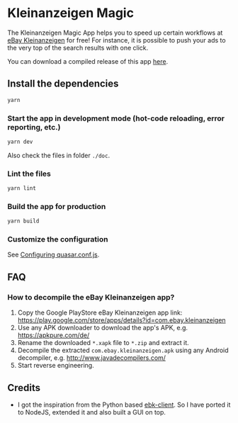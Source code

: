 # Kleinanzeigen Magic
The Kleinanzeigen Magic App helps you to speed up certain workflows at [eBay Kleinanzeigen](https://www.ebay-kleinanzeigen.de/) for free! For instance, it is possible to push your ads to the very top of the search results with one click.

You can download a compiled release of this app [here](https://github.com/exislow/kleinanzeigen-magic/releases).


## Install the dependencies
```bash
yarn
```

### Start the app in development mode (hot-code reloading, error reporting, etc.)
```bash
yarn dev
```

Also check the files in folder `./doc`.

### Lint the files
```bash
yarn lint
```

### Build the app for production
```bash
yarn build
```

### Customize the configuration
See [Configuring quasar.conf.js](https://quasar.dev/quasar-cli/quasar-conf-js).

## FAQ

### How to decompile the eBay Kleinanzeigen app?

1. Copy the Google PlayStore eBay Kleinanzeigen app link: https://play.google.com/store/apps/details?id=com.ebay.kleinanzeigen
2. Use any APK downloader to download the app's APK, e.g. https://apkpure.com/de/
3. Rename the downloaded `*.xapk` file to `*.zip` and extract it.
4. Decompile the extracted `com.ebay.kleinanzeigen.apk` using any Android decompiler, e.g. http://www.javadecompilers.com/
5. Start reverse engineering.


## Credits

* I got the inspiration from the Python based [ebk-client](https://github.com/tejado/ebk-client). So I have ported it to NodeJS, extended it and also built a GUI on top.
